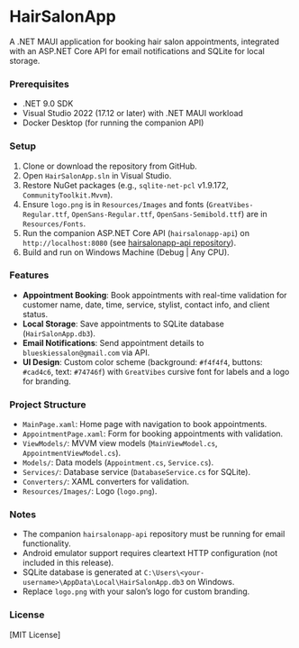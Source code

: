 # HairSalonApp

A .NET MAUI application for booking hair salon appointments, integrated with an ASP.NET Core API for email notifications and SQLite for local storage.

### Prerequisites

- .NET 9.0 SDK
- Visual Studio 2022 (17.12 or later) with .NET MAUI workload
- Docker Desktop (for running the companion API)

### Setup

1. Clone or download the repository from GitHub.
2. Open `HairSalonApp.sln` in Visual Studio.
3. Restore NuGet packages (e.g., `sqlite-net-pcl` v1.9.172, `CommunityToolkit.Mvvm`).
4. Ensure `logo.png` is in `Resources/Images` and fonts (`GreatVibes-Regular.ttf`, `OpenSans-Regular.ttf`, `OpenSans-Semibold.ttf`) are in `Resources/Fonts`.
5. Run the companion ASP.NET Core API (`hairsalonapp-api`) on `http://localhost:8080` (see [hairsalonapp-api repository](https://github.com/<your-username>/hairsalonapp-api)).
6. Build and run on Windows Machine (Debug | Any CPU).

### Features

- **Appointment Booking**: Book appointments with real-time validation for customer name, date, time, service, stylist, contact info, and client status.
- **Local Storage**: Save appointments to SQLite database (`HairSalonApp.db3`).
- **Email Notifications**: Send appointment details to `blueskiessalon@gmail.com` via API.
- **UI Design**: Custom color scheme (background: `#f4f4f4`, buttons: `#cad4c6`, text: `#74746f`) with `GreatVibes` cursive font for labels and a logo for branding.

### Project Structure

- `MainPage.xaml`: Home page with navigation to book appointments.
- `AppointmentPage.xaml`: Form for booking appointments with validation.
- `ViewModels/`: MVVM view models (`MainViewModel.cs`, `AppointmentViewModel.cs`).
- `Models/`: Data models (`Appointment.cs`, `Service.cs`).
- `Services/`: Database service (`DatabaseService.cs` for SQLite).
- `Converters/`: XAML converters for validation.
- `Resources/Images/`: Logo (`logo.png`).

### Notes

- The companion `hairsalonapp-api` repository must be running for email functionality.
- Android emulator support requires cleartext HTTP configuration (not included in this release).
- SQLite database is generated at `C:\Users\<your-username>\AppData\Local\HairSalonApp.db3` on Windows.
- Replace `logo.png` with your salon’s logo for custom branding.

### License

[MIT License]
